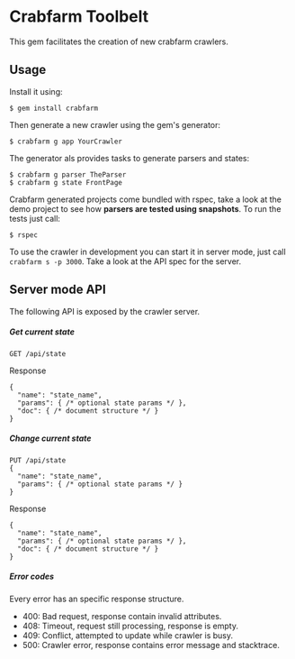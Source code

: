 # Crabfarm Toolbelt

This gem facilitates the creation of new crabfarm crawlers.

## Usage

Install it using:

    $ gem install crabfarm

Then generate a new crawler using the gem's generator:

    $ crabfarm g app YourCrawler

The generator als provides tasks to generate parsers and states:

    $ crabfarm g parser TheParser
    $ crabfarm g state FrontPage

Crabfarm generated projects come bundled with rspec, take a look at the demo project to see how **parsers are tested using snapshots**. To run the tests just call:

    $ rspec

To use the crawler in development you can start it in server mode, just call `crabfarm s -p 3000`. Take a look at the API spec for the server.

## Server mode API

The following API is exposed by the crawler server.

##### Get current state

    GET /api/state

Response

    {
      "name": "state_name",
      "params": { /* optional state params */ },
      "doc": { /* document structure */ }
    }

##### Change current state

    PUT /api/state
    {
      "name": "state_name",
      "params": { /* optional state params */ }
    }

Response

    {
      "name": "state_name",
      "params": { /* optional state params */ },
      "doc": { /* document structure */ }
    }

##### Error codes

Every error has an specific response structure.

* 400: Bad request, response contain invalid attributes.
* 408: Timeout, request still processing, response is empty.
* 409: Conflict, attempted to update while crawler is busy.
* 500: Crawler error, response contains error message and stacktrace.

